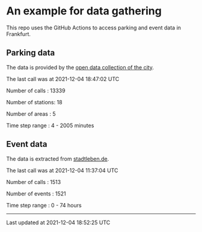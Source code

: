 # An example for data gathering

This repo uses the GitHub Actions to access parking and event data in Frankfurt.

## Parking data
The data is provided by the [open data collection of the city](https://www.offenedaten.frankfurt.de/).

The last call was at 2021-12-04 18:47:02 UTC

Number of calls   : 13339

Number of stations:    18

Number of areas   :     5

Time step range   :     4 -  2005 minutes


## Event data
The data is extracted from [stadtleben.de](https://stadtleben.de/frankfurt/).

The last call was at 2021-12-04 11:37:04 UTC

Number of calls   : 1513

Number of events  : 1521

Time step range   :    0 -   74 hours


----

Last updated at 2021-12-04 18:52:25 UTC
